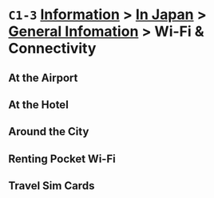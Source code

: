 # `C1-3` [Information](../../../) > [In Japan](../../) > [General Infomation](../) > Wi-Fi & Connectivity

## At the Airport
## At the Hotel
## Around the City
## Renting Pocket Wi-Fi
## Travel Sim Cards
